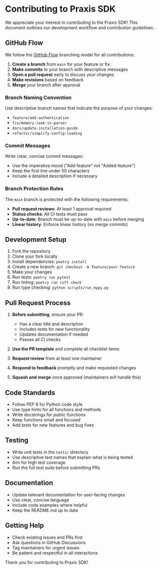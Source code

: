 # Contributing to Praxis SDK

We appreciate your interest in contributing to the Praxis SDK! This document outlines our development workflow and contribution guidelines.

## GitHub Flow

We follow the [GitHub Flow](https://guides.github.com/introduction/flow/) branching model for all contributions:

1. **Create a branch** from `main` for your feature or fix
2. **Make commits** to your branch with descriptive messages
3. **Open a pull request** early to discuss your changes
4. **Make revisions** based on feedback
5. **Merge** your branch after approval

### Branch Naming Convention

Use descriptive branch names that indicate the purpose of your changes:
- `feature/add-authentication`
- `fix/memory-leak-in-parser`
- `docs/update-installation-guide`
- `refactor/simplify-config-loading`

### Commit Messages

Write clear, concise commit messages:
- Use the imperative mood ("Add feature" not "Added feature")
- Keep the first line under 50 characters
- Include a detailed description if necessary

### Branch Protection Rules

The `main` branch is protected with the following requirements:
- **Pull request reviews**: At least 1 approval required
- **Status checks**: All CI tests must pass
- **Up-to-date**: Branch must be up-to-date with `main` before merging
- **Linear history**: Enforce linear history (no merge commits)

## Development Setup

1. Fork the repository
2. Clone your fork locally
3. Install dependencies: `poetry install`
4. Create a new branch: `git checkout -b feature/your-feature`
5. Make your changes
6. Run tests: `poetry run pytest`
7. Run linting: `poetry run ruff check`
8. Run type checking: `python scripts/run_mypy.py`

## Pull Request Process

1. **Before submitting**, ensure your PR:
   - Has a clear title and description
   - Includes tests for new functionality
   - Updates documentation if needed
   - Passes all CI checks

2. **Use the PR template** and complete all checklist items

3. **Request review** from at least one maintainer

4. **Respond to feedback** promptly and make requested changes

5. **Squash and merge** once approved (maintainers will handle this)

## Code Standards

- Follow PEP 8 for Python code style
- Use type hints for all functions and methods
- Write docstrings for public functions
- Keep functions small and focused
- Add tests for new features and bug fixes

## Testing

- Write unit tests in the `tests/` directory
- Use descriptive test names that explain what is being tested
- Aim for high test coverage
- Run the full test suite before submitting PRs

## Documentation

- Update relevant documentation for user-facing changes
- Use clear, concise language
- Include code examples where helpful
- Keep the README.md up to date

## Getting Help

- Check existing issues and PRs first
- Ask questions in GitHub Discussions
- Tag maintainers for urgent issues
- Be patient and respectful in all interactions

Thank you for contributing to Praxis SDK!
